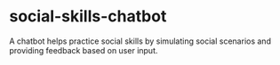 # social-skills-chatbot
A chatbot helps practice social skills by simulating social scenarios and providing feedback based on user input.
